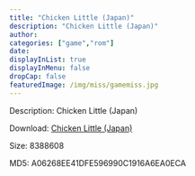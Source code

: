 ```yaml
---
title: "Chicken Little (Japan)"
description: "Chicken Little (Japan)"
author: 
categories: ["game","rom"]
date: 
displayInList: true
displayInMenu: false
dropCap: false
featuredImage: /img/miss/gamemiss.jpg
---
```


Description: Chicken Little (Japan)

Download: <a style="text-decoration:underline;" href="https://mega.nz/#!jKBm0CqB!MmDqScZjmt4ybs9soh7eeqtEfsUhVqXdj9XPR0nxIjU" target = "_blank" rel = "nofollow" > Chicken Little (Japan)</a>

Size: 8388608

MD5: A06268EE41DFE596990C1916A6EA0ECA

